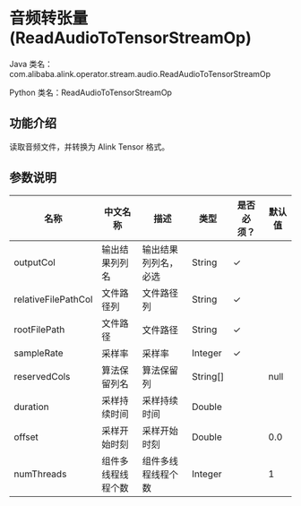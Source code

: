 # 音频转张量 (ReadAudioToTensorStreamOp)
Java 类名：com.alibaba.alink.operator.stream.audio.ReadAudioToTensorStreamOp

Python 类名：ReadAudioToTensorStreamOp


## 功能介绍

读取音频文件，并转换为 Alink Tensor 格式。

## 参数说明

| 名称 | 中文名称 | 描述 | 类型 | 是否必须？ | 默认值 |
| --- | --- | --- | --- | --- | --- |
| outputCol | 输出结果列列名 | 输出结果列列名，必选 | String | ✓ |  |
| relativeFilePathCol | 文件路径列 | 文件路径列 | String | ✓ |  |
| rootFilePath | 文件路径 | 文件路径 | String | ✓ |  |
| sampleRate | 采样率 | 采样率 | Integer | ✓ |  |
| reservedCols | 算法保留列名 | 算法保留列 | String[] |  | null |
| duration | 采样持续时间 | 采样持续时间 | Double |  |  |
| offset | 采样开始时刻 | 采样开始时刻 | Double |  | 0.0 |
| numThreads | 组件多线程线程个数 | 组件多线程线程个数 | Integer |  | 1 |
